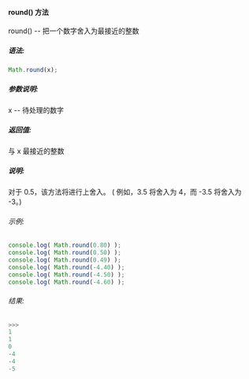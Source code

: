 #### round() 方法

  round() -- 把一个数字舍入为最接近的整数

##### 语法:

  ```javascript
  Math.round(x);
  ```

##### 参数说明:

  x -- 待处理的数字
  
##### 返回值:

  与 x 最接近的整数
  
##### 说明:

  对于 0.5，该方法将进行上舍入。
  ( 例如，3.5 将舍入为 4，而 -3.5 将舍入为 -3。)
   
###### 示例:

  ```javascript
  console.log( Math.round(0.80) );
  console.log( Math.round(0.50) );
  console.log( Math.round(0.49) );
  console.log( Math.round(-4.40) );
  console.log( Math.round(-4.50) );
  console.log( Math.round(-4.60) );
  ```

###### 结果:

  ```javascript
  >>>
  1
  1
  0
  -4
  -4
  -5
  ```
